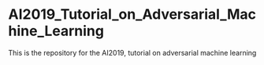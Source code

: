 # AI2019_Tutorial_on_Adversarial_Machine_Learning
This is the repository for the AI2019, tutorial on adversarial machine learning
